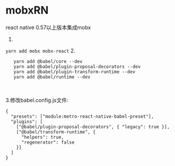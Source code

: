 # mobxRN

react native 0.57以上版本集成mobx

1. <br/>
```yarn add mobx mobx-react```
2.  <br/>
```
   yarn add @babel/core --dev
   yarn add @babel/plugin-proposal-decorators --dev
   yarn add @babel/plugin-transform-runtime --dev
   yarn add @babel/runtime --dev
```
 <br/>

3.修改babel.config.js文件:
```
{
  "presets": ["module:metro-react-native-babel-preset"],
  "plugins": [
    ["@babel/plugin-proposal-decorators", { "legacy": true }],
    ["@babel/transform-runtime", {
      "helpers": true,
      "regenerator": false
    }]
  ]
}
```


